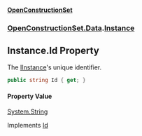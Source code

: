 #### [OpenConstructionSet](index.md 'index')
### [OpenConstructionSet.Data](index.md#OpenConstructionSet_Data 'OpenConstructionSet.Data').[Instance](XoCYM4Zu_75pHW5Xla9kmw.md 'OpenConstructionSet.Data.Instance')
## Instance.Id Property
The [IInstance](iPF4C0hGFCtE+fnDX2Ag5w.md 'OpenConstructionSet.Data.IInstance')'s unique identifier.  
```csharp
public string Id { get; }
```
#### Property Value
[System.String](https://docs.microsoft.com/en-us/dotnet/api/System.String 'System.String')

Implements [Id](2fMHr11UHXgukZrrvGuZiw.md 'OpenConstructionSet.Data.IInstance.Id')  
